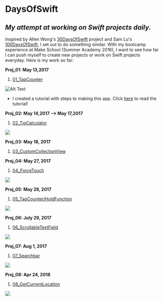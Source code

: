 # DaysOfSwift
## *My attempt at working on Swift projects daily.*

Inspired by Allen Wong's [30DaysOfSwift](https://github.com/allenwong/30DaysofSwift) project and Sam Lu's [100DaysOfSwift](http://samvlu.com), I set out to do something similar. With my bootcamp experience at Make School (Summer Academy 2016), I want to see how far I can push myself to create new projects or work on Swift projects everyday. Here is my work so far:

**Proj_01: May 13,2017**

1. [01_TapCounter](https://github.com/wongandydev/DaysOfSwift/tree/master/TapCounter)

![Alt Text](https://github.com/wongandydev/DaysOfSwift/blob/master/TapCounter/tapcounter.gif)

- I created a tutorial with steps to making this app. Click [here](http://bit.ly/2pvjLoZ) to read the tutorial!

**Proj_02: May 14,2017 --> May 17,2017**

1. [02_TipCalculator](https://github.com/wongandydev/DaysOfSwift/tree/master/TipCalculator)

![](https://github.com/wongandydev/DaysOfSwift/blob/master/TipCalculator/stage2.gif)

**Proj_03: May 18, 2017**

1. [03_CustomCollectionView](https://github.com/wongandydev/DaysOfSwift/tree/master/CustomCollectionView)

**Proj_04: May 27, 2017**

1. [04_ForceTouch](https://github.com/wongandydev/DaysOfSwift/tree/master/ForceTouch)

![](https://github.com/wongandydev/DaysOfSwift/blob/master/ForceTouch/forceTouch.gif)

**Proj_05: May 28, 2017**

1. [05_TapCounter/HoldFunction](https://github.com/wongandydev/DaysOfSwift/tree/master/TapCounterProject)

![](https://github.com/wongandydev/DaysOfSwift/blob/master/TapCounterProject/tapCounter.gif)

**Proj_06: July 29, 2017**
1. [06_ScrollableTextField](https://github.com/wongandydev/DaysOfSwift/tree/master/ScrollableTextfield)

![](https://github.com/wongandydev/DaysOfSwift/blob/master/ScrollableTextfield/scrollableTextfield.gif)

**Proj_07: Aug 1, 2017**
1. [07_Searchbar](https://github.com/wongandydev/DaysOfSwift/tree/master/SearchBar)

![](https://github.com/wongandydev/DaysOfSwift/blob/master/SearchBar/searchbar.gif)

**Proj_08: Apr 24, 2018**
1. [08_GetCurrentLocation](https://github.com/wongandydev/DaysOfSwift/tree/master/GetCurrentLocation)

![](https://github.com/wongandydev/DaysOfSwift/blob/master/GetCurrentLocation/GetCurrentLocation.gif)

